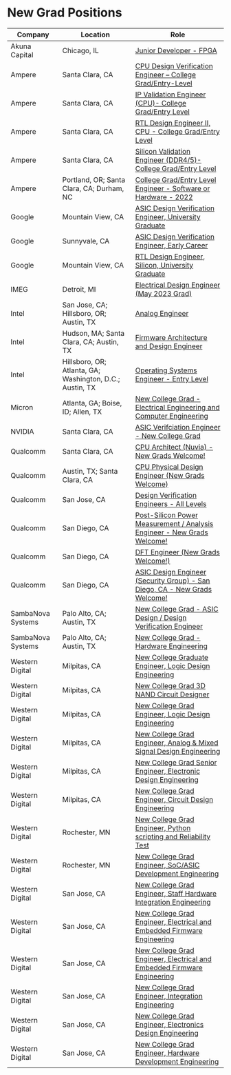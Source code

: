# New Grad Positions

| Company | Location | Role |
| --- | --- | --- |
| Akuna Capital | Chicago, IL | [Junior Developer - FPGA](https://akunacapital.com/job-details?gh_jid=4272802) |
| Ampere | Santa Clara, CA | [CPU Design Verification Engineer – College Grad/Entry-Level](https://amperecomputing.com/apply/?p=job%2Focxojfwa) |
| Ampere | Santa Clara, CA | [IP Validation Engineer (CPU)- College Grad/Entry Level](https://amperecomputing.com/apply/?p=job%2FoOJPjfwp) |
| Ampere | Santa Clara, CA | [RTL Design Engineer II, CPU - College Grad/Entry Level](https://amperecomputing.com/apply/?p=job%2FoxeDjfwr) |
| Ampere | Santa Clara, CA | [Silicon Validation Engineer (DDR4/5)- College Grad/Entry Level](https://amperecomputing.com/apply/?p=job%2FoFLQjfwj) |
| Ampere | Portland, OR; Santa Clara, CA; Durham, NC| [College Grad/Entry Level Engineer - Software or Hardware - 2022](https://amperecomputing.com/apply/?p=job%2FoCqPgfwR) |
| Google | Mountain View, CA | [ASIC Design Verification Engineer, University Graduate](https://careers.google.com/jobs/results/109911190781469382/) |
| Google | Sunnyvale, CA | [ASIC Design Verification Engineer, Early Career](https://careers.google.com/jobs/results/138059021136339654/) |
| Google | Mountain View, CA | [RTL Design Engineer, Silicon, University Graduate](https://careers.google.com/jobs/results/135780478079640262/) |
| IMEG | Detroit, MI | [Electrical Design Engineer (May 2023 Grad)](https://wd1.myworkdaysite.com/recruiting/imeg/Imeg_Careers/job/Detroit-Metro-MI/Electrical-Design-Engineer--December-2022-Grad-_R-11224) |
| Intel | San Jose, CA; Hillsboro, OR; Austin, TX | [Analog Engineer](https://intel.wd1.myworkdayjobs.com/en-US/External/job/Analog-Engineer_JR0229754?locations=1e4a4eb3adf101d3aea90377bf818ecf) |
| Intel | Hudson, MA; Santa Clara, CA; Austin, TX | [Firmware Architecture and Design Engineer](https://intel.wd1.myworkdayjobs.com/en-US/External/job/Firmware-Architecture-and-Design-Engineer_JR0230014?locations=1e4a4eb3adf101d3aea90377bf818ecf) |
| Intel | Hillsboro, OR; Atlanta, GA; Washington, D.C.; Austin, TX | [Operating Systems Engineer - Entry Level](https://intel.wd1.myworkdayjobs.com/en-US/External/job/Operating-Systems-Engineer---Entry-Level_JR0219242?locations=1e4a4eb3adf101d3aea90377bf818ecf) |
| Micron | Atlanta, GA; Boise, ID; Allen, TX | [New College Grad - Electrical Engineering and Computer Engineering](https://micron.eightfold.ai/careers/job/11509064?domain=micron.com&src=JB-12600) | 
| NVIDIA | Santa Clara, CA | [ASIC Verifciation Engineer - New College Grad](https://nvidia.wd5.myworkdayjobs.com/en-US/UniversityJobs/job/ASIC-Verification-Engineer---New-College-Grad_JR1959064) |
| Qualcomm | Santa Clara, CA | [CPU Architect (Nuvia) - New Grads Welcome!](https://qualcomm.wd5.myworkdayjobs.com/en-US/External/job/Santa-Clara-USA/CPU-Architect--Nuvia----New-Grads-Welcome-_3030264) |
| Qualcomm | Austin, TX; Santa Clara, CA | [CPU Physical Design Engineer (New Grads Welcome)](https://qualcomm.wd5.myworkdayjobs.com/en-US/External/job/Austin-USA/CPU-Physical-Design-Engineer_3022695) |
| Qualcomm | San Jose, CA | [Design Verification Engineers - All Levels](https://qualcomm.wd5.myworkdayjobs.com/en-US/External/job/Design-Verification-Engineers---All-Levels_3028429) |
| Qualcomm | San Diego, CA | [Post-Silicon Power Measurement / Analysis Engineer - New Grads Welcome!](https://qualcomm.wd5.myworkdayjobs.com/en-US/External/job/San-Diego-USA/Post-Silicon-Power-Measurement---Analysis-Engineer_3026990) |
| Qualcomm | San Diego, CA | [DFT Engineer (New Grads Welcome!)](https://qualcomm.wd5.myworkdayjobs.com/en-US/External/job/San-Diego-USA/DFT-Engineer--New-Grads-Welcome--_3027982-1) |
| Qualcomm | San Diego, CA | [ASIC Design Engineer (Security Group) - San Diego, CA - New Grads Welcome!](https://qualcomm.wd5.myworkdayjobs.com/en-US/External/job/San-Diego-USA/ASIC-Design-Engineer--Security-Group----San-Diego--CA---New-Grads-Welcome-_3030271) |
| SambaNova Systems | Palo Alto, CA; Austin, TX | [New College Grad - ASIC Design / Design Verification Engineer](https://sambanova.ai/sambanova-available-positions/?gh_jid=4524019004) |
| SambaNova Systems | Palo Alto, CA; Austin, TX | [New College Grad - Hardware Engineering](https://sambanova.ai/sambanova-available-positions/?gh_jid=4075888004) |
| Western Digital | Milpitas, CA | [New College Graduate Engineer, Logic Design Engineering](https://jobs.smartrecruiters.com/WesternDigital/743999837134647-new-college-graduate-engineer-logic-design-engineering) |
| Western Digital | Milpitas, CA | [New College Grad 3D NAND Circuit Designer](https://jobs.smartrecruiters.com/WesternDigital/743999825665697-new-college-grad-3d-nand-circuit-designer) |
| Western Digital | Milpitas, CA | [New College Grad Engineer, Logic Design Engineering](https://jobs.smartrecruiters.com/WesternDigital/743999787887548-new-college-grad-engineer-logic-design-engineering) |
| Western Digital | Milpitas, CA | [New College Grad Engineer, Analog & Mixed Signal Design Engineering](https://jobs.smartrecruiters.com/WesternDigital/743999837134430-new-college-grad-engineer-analog-mixed-signal-design-engineering) |
| Western Digital | Milpitas, CA | [New College Grad Senior Engineer, Electronic Design Engineering](https://jobs.smartrecruiters.com/WesternDigital/743999825664753-new-college-grad-senior-engineer-electronic-design-engineering) |
| Western Digital | Milpitas, CA | [New College Grad Engineer, Circuit Design Engineering](https://jobs.smartrecruiters.com/WesternDigital/743999806511201-new-college-grad-engineer-circuit-design-engineering) |
| Western Digital | Rochester, MN | [New College Grad Engineer, Python scripting and Reliability Test](https://jobs.smartrecruiters.com/WesternDigital/743999832136470-new-college-grad-engineer-python-scripting-and-reliability-test) |
| Western Digital | Rochester, MN | [New College Grad Engineer, SoC/ASIC Development Engineering](https://jobs.smartrecruiters.com/WesternDigital/743999824303296-new-college-grad-engineer-soc-asic-development-engineering) |
| Western Digital | San Jose, CA | [New College Grad Engineer, Staff Hardware Integration Engineering](https://jobs.smartrecruiters.com/WesternDigital/743999837120426-new-college-grad-engineer-staff-hardware-integration-engineering) |
| Western Digital | San Jose, CA | [New College Grad Engineer, Electrical and Embedded Firmware Engineering](https://jobs.smartrecruiters.com/WesternDigital/743999821082682-new-college-grad-engineer-electrical-and-embedded-firmware-engineering) |
| Western Digital | San Jose, CA | [New College Grad Engineer, Electrical and Embedded Firmware Engineering](https://jobs.smartrecruiters.com/WesternDigital/743999821082588-new-college-grad-engineer-electrical-and-embedded-firmware-engineering) |
| Western Digital | San Jose, CA | [New College Grad Engineer, Integration Engineering](https://jobs.smartrecruiters.com/WesternDigital/743999836321749-new-college-grad-engineer-integration-engineering) |
| Western Digital | San Jose, CA | [New College Grad Engineer, Electronics Design Engineering](https://jobs.smartrecruiters.com/WesternDigital/743999833179072-new-college-grad-engineer-electronics-design-engineering) |
| Western Digital | San Jose, CA | [New College Grad Engineer, Hardware Development Engineering](https://jobs.smartrecruiters.com/WesternDigital/743999821062711-new-college-grad-engineer-hardware-development-engineering) |
